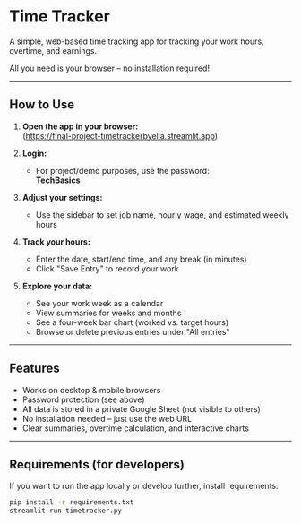 # Time Tracker

A simple, web-based time tracking app for tracking your work hours, overtime, and earnings.

All you need is your browser – no installation required!

---

## How to Use

1. **Open the app in your browser:**  
   (https://final-project-timetrackerbyella.streamlit.app) 
  
2. **Login:**  
   - For project/demo purposes, use the password:  
     **TechBasics**

3. **Adjust your settings:**  
   - Use the sidebar to set job name, hourly wage, and estimated weekly hours
     
4. **Track your hours:**  
   - Enter the date, start/end time, and any break (in minutes)
   - Click "Save Entry" to record your work

5. **Explore your data:**  
   - See your work week as a calendar
   - View summaries for weeks and months
   - See a four-week bar chart (worked vs. target hours)
   - Browse or delete previous entries under "All entries"

---

## Features

- Works on desktop & mobile browsers
- Password protection (see above)
- All data is stored in a private Google Sheet (not visible to others)
- No installation needed – just use the web URL
- Clear summaries, overtime calculation, and interactive charts

---

## Requirements (for developers)

If you want to run the app locally or develop further, install requirements:
```bash
pip install -r requirements.txt
streamlit run timetracker.py
